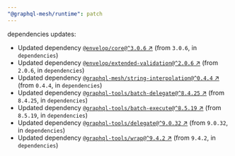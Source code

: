 ```yaml
---
"@graphql-mesh/runtime": patch
---
```

dependencies updates:
  - Updated dependency [`@envelop/core@^3.0.6` ↗︎](https://www.npmjs.com/package/@envelop/core/v/3.0.6) (from `3.0.6`, in `dependencies`)
  - Updated dependency [`@envelop/extended-validation@^2.0.6` ↗︎](https://www.npmjs.com/package/@envelop/extended-validation/v/2.0.6) (from `2.0.6`, in `dependencies`)
  - Updated dependency [`@graphql-mesh/string-interpolation@^0.4.4` ↗︎](https://www.npmjs.com/package/@graphql-mesh/string-interpolation/v/0.4.4) (from `0.4.4`, in `dependencies`)
  - Updated dependency [`@graphql-tools/batch-delegate@^8.4.25` ↗︎](https://www.npmjs.com/package/@graphql-tools/batch-delegate/v/8.4.25) (from `8.4.25`, in `dependencies`)
  - Updated dependency [`@graphql-tools/batch-execute@^8.5.19` ↗︎](https://www.npmjs.com/package/@graphql-tools/batch-execute/v/8.5.19) (from `8.5.19`, in `dependencies`)
  - Updated dependency [`@graphql-tools/delegate@^9.0.32` ↗︎](https://www.npmjs.com/package/@graphql-tools/delegate/v/9.0.32) (from `9.0.32`, in `dependencies`)
  - Updated dependency [`@graphql-tools/wrap@^9.4.2` ↗︎](https://www.npmjs.com/package/@graphql-tools/wrap/v/9.4.2) (from `9.4.2`, in `dependencies`)
